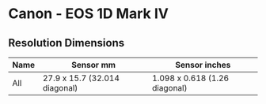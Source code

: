 # Canon - EOS 1D Mark IV

## Resolution Dimensions

| Name   | Sensor mm                     | Sensor inches                 |
|--------|-------------------------------|-------------------------------|
| All    | 27.9 x 15.7 (32.014 diagonal) | 1.098 x 0.618 (1.26 diagonal) |
